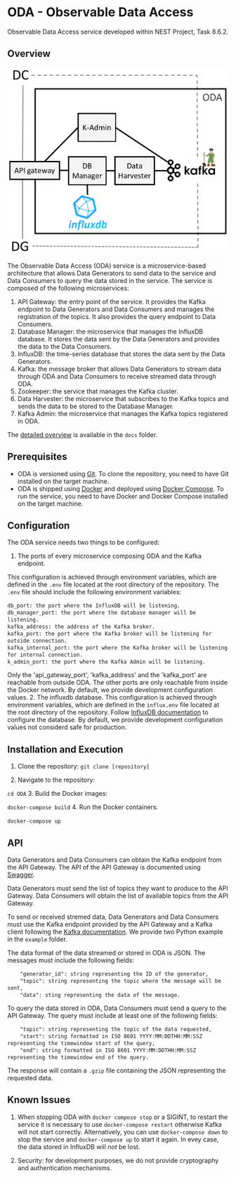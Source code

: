 # ODA - Observable Data Access

Observable Data Access service developed within NEST Project, Task 8.6.2.

## Overview

![ODA Architecture](docs/ODA.png)

The Observable Data Access (ODA) service is a microservice-based architecture that allows Data Generators to send data to the service and Data Consumers to query the data stored in the service. The service is composed of the following microservices:

1. API Gateway: the entry point of the service. It provides the Kafka endpoint to Data Generators and Data Consumers and manages the registration of the topics. It also provides the query endpoint to Data Consumers.
2. Database Manager: the microservice that manages the InfluxDB database. It stores the data sent by the Data Generators and provides the data to the Data Consumers.
3. InfluxDB: the time-series database that stores the data sent by the Data Generators.
4. Kafka: the message broker that allows Data Generators to stream data through ODA and Data Consumers to receive streamed data through ODA.
5. Zookeeper: the service that manages the Kafka cluster.
6. Data Harvester: the microservice that subscribes to the Kafka topics and sends the data to be stored to the Database Manager.
7. Kafka Admin: the microservice that manages the Kafka topics registered in ODA.

The [detailed overview](/docs/ODA.pdf) is available in the `docs` folder.

## Prerequisites

* ODA is versioned using [Git](https://git-scm.com/). To clone the repository, you need to have Git installed on the target machine.
* ODA is shipped using [Docker](https://www.docker.com/) and deployed using [Docker Compose](https://docs.docker.com/compose/). To run the service, you need to have Docker and Docker Compose installed on the target machine.

## Configuration

The ODA service needs two things to be configured:

1. The ports of every microservice composing ODA and the Kafka endpoint.

This configuration is achieved through environment variables, which are defined in the `.env` file located at the root directory of the repository. The `.env` file should include the following environment variables:

```api_gateway_port: the port where the API Gateway will be listening.
db_port: the port where the InfluxDB will be listening.
db_manager_port: the port where the database manager will be listening.
kafka_address: the address of the Kafka broker.
kafka_port: the port where the Kafka broker will be listening for outside connection.
kafka_internal_port: the port where the Kafka broker will be listening for internal connection.
k_admin_port: the port where the Kafka Admin will be listening.
```

Only the 'api_gateway_port', 'kafka_address' and the 'kafka_port' are reachable from outside ODA. The other ports are only reachable from inside the Docker network.
By default, we provide development configuration values.
2. The influxdb database.
This configuration is achieved through environment variables, which are defined in the `influx.env` file located at the root directory of the repository. Follow [InfluxDB documentation](https://docs.influxdata.com/influxdb/v1/administration/config/) to configure the database. By default, we provide development configuration values not considerd safe for production.

## Installation and Execution

1. Clone the repository:
```git clone [repository]```

2. Navigate to the repository:

```cd ODA```
3. Build the Docker images:

```docker-compose build```
4. Run the Docker containers:

```docker-compose up```

## API

Data Generators and Data Consumers can obtain the Kafka endpoint from the API Gateway.
The API of the API Gateway is documented using [Swagger](https://petstore.swagger.io/?url=https://raw.githubusercontent.com/alebocci/ODA/main/docs/ODAopenapi.yaml?token=GHSAT0AAAAAACQWB4U3NVESM5Z5L4VVUGKWZQ5ISEA).

Data Generators must send the list of topics they want to produce to the API Gateway. Data Consumers will obtain the list of available topics from the API Gateway.

To send or received stremed data, Data Generators and Data Consumers must use the Kafka endpoint provided by the API Gateway and a Kafka client following the [Kafka documentation](https://docs.confluent.io/kafka-client/overview.html). We provide two Python example in the `example` folder.

The data format of the data streamed or stored in ODA is JSON. The messages must include the following fields:

``` "timestamp": string formatted in ISO 8601 YYYY:MM:DDTHH:MM:SSZ,
    "generator_id": string representing the ID of the generator,
    "topic": string representing the topic where the message will be sent,
    "data": sting representing the data of the message.
```

To query the data stored in ODA, Data Consumers must send a query to the API Gateway. The query must include at least one of the following fields:

``` "generator_id": string representing the ID of the generator,
    "topic": string representing the topic of the data requested,
    "start": string formatted in ISO 8601 YYYY:MM:DDTHH:MM:SSZ representing the timewindow start of the query,
    "end": string formatted in ISO 8601 YYYY:MM:DDTHH:MM:SSZ representing the timewindow end of the query.
```

The response will contain a ```.gzip``` file containing the JSON representing the requested data.

## Known Issues

1. When stopping ODA with ```docker compose stop``` or a SIGINT, to restart the service it is necessary to use ```docker-compose restart``` otherwise Kafka will not start correctly. Alternatively, you can use ```docker-compose down``` to stop the service and ```docker-compose up``` to start it again. In evey case, the data stored in InfluxDB will _not_ be lost.

2. Security: for development purposes, we do not provide cryptography and authentication mechanisms.
